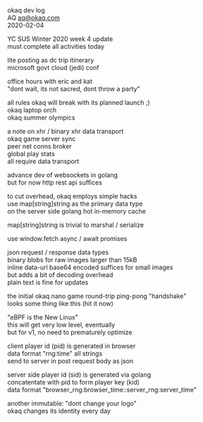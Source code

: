 okaq dev log   
AQ <aq@okaq.com>   
2020-02-04   

YC SUS Winter 2020 week 4 update   
must complete all activities today   
 
lite posting as dc trip itinerary   
microsoft govt cloud (jedi) conf   

office hours with eric and kat   
"dont wait, its not sacred, dont throw a party"   

all rules okaq will break with its planned launch ;)     
okaq laptop orch   
okaq summer olympics   

a note on xhr / binary xhr data transport   
okaq game server sync   
peer net conns broker   
global play stats   
all require data transport   

advance dev of websockets in golang   
but for now http rest api suffices   

to cut overhead, okaq employs simple hacks   
use map[string]string as the primary data type   
on the server side golang hot in-memory cache   

map[string]string is trivial to marshal / serialize   

use window.fetch async / await promises   

json request / response data types   
binary blobs for raw images larger than 15kB   
inline data-url base64 encoded suffices for small images   
but adds a bit of decoding overhead   
plain text is fine for updates   

the initial okaq nano game round-trip ping-pong "handshake"   
looks some thing like this (hit it now)   

"eBPF is the New Linux"   
this will get very low level, eventually   
but for v1, no need to prematurely optimize   

client player id (pid) is generated in browser   
data format "rng:time" all strings   
send to server in post request body as json   

server side player id (sid) is generated via golang   
concatentate with pid to form player key (kid)   
data format "browser_rng:browser_time::server_rng:server_time"   

another immutable: "dont change your logo"    
okaq changes its identity every day   



